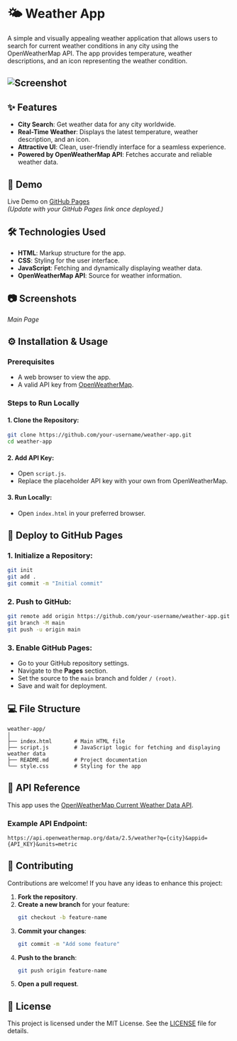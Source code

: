# 🌤️ Weather App

A simple and visually appealing weather application that allows users to search for current weather conditions in any city using the OpenWeatherMap API. The app provides temperature, weather descriptions, and an icon representing the weather condition.

## ![Screenshot](https://github.com/user-attachments/assets/142b7195-af2e-43ac-a7ab-61d7b128d4f0)

## ✨ Features
- **City Search**: Get weather data for any city worldwide.
- **Real-Time Weather**: Displays the latest temperature, weather description, and an icon.
- **Attractive UI**: Clean, user-friendly interface for a seamless experience.
- **Powered by OpenWeatherMap API**: Fetches accurate and reliable weather data.

## 🚀 Demo
Live Demo on [GitHub Pages](#)  
_(Update with your GitHub Pages link once deployed.)_

## 🛠️ Technologies Used
- **HTML**: Markup structure for the app.
- **CSS**: Styling for the user interface.
- **JavaScript**: Fetching and dynamically displaying weather data.
- **OpenWeatherMap API**: Source for weather information.

## 📷 Screenshots
_Main Page_

## ⚙️ Installation & Usage

### Prerequisites
- A web browser to view the app.
- A valid API key from [OpenWeatherMap](https://openweathermap.org/).

### Steps to Run Locally
#### 1. Clone the Repository:
```bash
git clone https://github.com/your-username/weather-app.git
cd weather-app
```

#### 2. Add API Key:
- Open `script.js`.
- Replace the placeholder API key with your own from OpenWeatherMap.

#### 3. Run Locally:
- Open `index.html` in your preferred browser.

## 🚀 Deploy to GitHub Pages

### 1. Initialize a Repository:
```bash
git init
git add .
git commit -m "Initial commit"
```

### 2. Push to GitHub:
```bash
git remote add origin https://github.com/your-username/weather-app.git
git branch -M main
git push -u origin main
```

### 3. Enable GitHub Pages:
- Go to your GitHub repository settings.
- Navigate to the **Pages** section.
- Set the source to the `main` branch and folder `/ (root)`.
- Save and wait for deployment.

## 💻 File Structure
```plaintext
weather-app/
│
├── index.html       # Main HTML file
├── script.js        # JavaScript logic for fetching and displaying weather data
├── README.md        # Project documentation
└── style.css        # Styling for the app
```

## 🔗 API Reference
This app uses the [OpenWeatherMap Current Weather Data API](https://openweathermap.org/current).

### Example API Endpoint:
```plaintext
https://api.openweathermap.org/data/2.5/weather?q={city}&appid={API_KEY}&units=metric
```

## 🤝 Contributing
Contributions are welcome! If you have any ideas to enhance this project:
1. **Fork the repository**.
2. **Create a new branch** for your feature:
   ```bash
   git checkout -b feature-name
   ```
3. **Commit your changes**:
   ```bash
   git commit -m "Add some feature"
   ```
4. **Push to the branch**:
   ```bash
   git push origin feature-name
   ```
5. **Open a pull request**.

## 📜 License
This project is licensed under the MIT License. See the [LICENSE](LICENSE) file for details.

